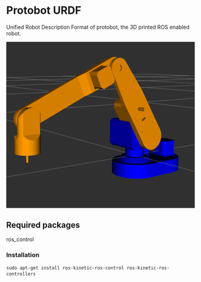 # Protobot URDF

Unified Robot Description Format of protobot, the 3D printed ROS enabled robot.

![Rviz](rviz.png)

## Required packages

ros_control

### Installation

``` - Linux terminal
sudo apt-get install ros-kinetic-ros-control ros-kinetic-ros-controllers
```